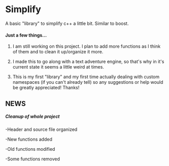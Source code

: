# Simplify
A basic "library" to simplify c++ a little bit. Similar to boost. 


#### Just a few things... ####

1. I am still working on this project. I plan to add more functions as I think of them and to clean it up/organize it more.

2. I made this to go along with a text adventure engine, so that's why in it's current state it seems a little weird at times. 

3. This is my first "library" and my first time actually dealing with custom namespaces (if you can't already tell) so any suggestions or help would be greatly appreciated! Thanks!


## NEWS ##
##### Cleanup of whole project
 -Header and source file organized 

 -New functions added

 -Old functions modified

 -Some functions removed
